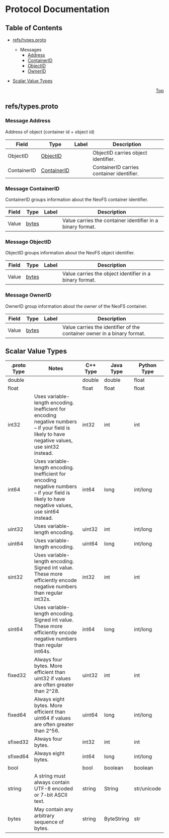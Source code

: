 # Protocol Documentation
<a name="top"></a>

## Table of Contents

- [refs/types.proto](#refs/types.proto)

  - Messages
    - [Address](#refs.Address)
    - [ContainerID](#refs.ContainerID)
    - [ObjectID](#refs.ObjectID)
    - [OwnerID](#refs.OwnerID)
    

- [Scalar Value Types](#scalar-value-types)



<a name="refs/types.proto"></a>
<p align="right"><a href="#top">Top</a></p>

## refs/types.proto


 <!-- end services -->


<a name="refs.Address"></a>

### Message Address
Address of object (container id + object id)


| Field | Type | Label | Description |
| ----- | ---- | ----- | ----------- |
| ObjectID | [ObjectID](#refs.ObjectID) |  | ObjectID carries object identifier. |
| ContainerID | [ContainerID](#refs.ContainerID) |  | ContainerID carries container identifier. |


<a name="refs.ContainerID"></a>

### Message ContainerID
ContainerID groups information about the NeoFS container identifier.


| Field | Type | Label | Description |
| ----- | ---- | ----- | ----------- |
| Value | [bytes](#bytes) |  | Value carries the container identifier in a binary format. |


<a name="refs.ObjectID"></a>

### Message ObjectID
ObjectID groups information about the NeoFS object identifier.


| Field | Type | Label | Description |
| ----- | ---- | ----- | ----------- |
| Value | [bytes](#bytes) |  | Value carries the object identifier in a binary format. |


<a name="refs.OwnerID"></a>

### Message OwnerID
OwnerID group information about the owner of the NeoFS container.


| Field | Type | Label | Description |
| ----- | ---- | ----- | ----------- |
| Value | [bytes](#bytes) |  | Value carries the identifier of the container owner in a binary format. |

 <!-- end messages -->

 <!-- end enums -->



## Scalar Value Types

| .proto Type | Notes | C++ Type | Java Type | Python Type |
| ----------- | ----- | -------- | --------- | ----------- |
| <a name="double" /> double |  | double | double | float |
| <a name="float" /> float |  | float | float | float |
| <a name="int32" /> int32 | Uses variable-length encoding. Inefficient for encoding negative numbers – if your field is likely to have negative values, use sint32 instead. | int32 | int | int |
| <a name="int64" /> int64 | Uses variable-length encoding. Inefficient for encoding negative numbers – if your field is likely to have negative values, use sint64 instead. | int64 | long | int/long |
| <a name="uint32" /> uint32 | Uses variable-length encoding. | uint32 | int | int/long |
| <a name="uint64" /> uint64 | Uses variable-length encoding. | uint64 | long | int/long |
| <a name="sint32" /> sint32 | Uses variable-length encoding. Signed int value. These more efficiently encode negative numbers than regular int32s. | int32 | int | int |
| <a name="sint64" /> sint64 | Uses variable-length encoding. Signed int value. These more efficiently encode negative numbers than regular int64s. | int64 | long | int/long |
| <a name="fixed32" /> fixed32 | Always four bytes. More efficient than uint32 if values are often greater than 2^28. | uint32 | int | int |
| <a name="fixed64" /> fixed64 | Always eight bytes. More efficient than uint64 if values are often greater than 2^56. | uint64 | long | int/long |
| <a name="sfixed32" /> sfixed32 | Always four bytes. | int32 | int | int |
| <a name="sfixed64" /> sfixed64 | Always eight bytes. | int64 | long | int/long |
| <a name="bool" /> bool |  | bool | boolean | boolean |
| <a name="string" /> string | A string must always contain UTF-8 encoded or 7-bit ASCII text. | string | String | str/unicode |
| <a name="bytes" /> bytes | May contain any arbitrary sequence of bytes. | string | ByteString | str |

